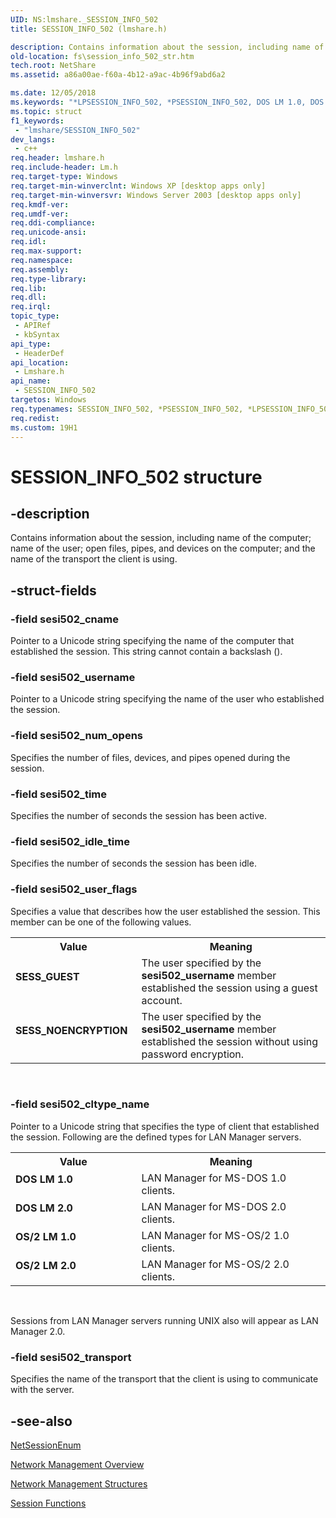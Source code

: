 ```yaml
---
UID: NS:lmshare._SESSION_INFO_502
title: SESSION_INFO_502 (lmshare.h)

description: Contains information about the session, including name of the computer; name of the user; open files, pipes, and devices on the computer; and the name of the transport the client is using.
old-location: fs\session_info_502_str.htm
tech.root: NetShare
ms.assetid: a86a00ae-f60a-4b12-a9ac-4b96f9abd6a2

ms.date: 12/05/2018
ms.keywords: "*LPSESSION_INFO_502, *PSESSION_INFO_502, DOS LM 1.0, DOS LM 2.0, LPSESSION_INFO_502, LPSESSION_INFO_502 structure pointer [Files], OS/2 LM 1.0, OS/2 LM 2.0, PSESSION_INFO_502, PSESSION_INFO_502 structure pointer [Files], SESSION_INFO_502, SESSION_INFO_502 structure [Files], SESS_GUEST, SESS_NOENCRYPTION, _win32_session_info_502_str, fs.session_info_502_str, lmshare/LPSESSION_INFO_502, lmshare/PSESSION_INFO_502, lmshare/SESSION_INFO_502, netmgmt.session_info_502_str"
ms.topic: struct
f1_keywords: 
 - "lmshare/SESSION_INFO_502"
dev_langs:
 - c++
req.header: lmshare.h
req.include-header: Lm.h
req.target-type: Windows
req.target-min-winverclnt: Windows XP [desktop apps only]
req.target-min-winversvr: Windows Server 2003 [desktop apps only]
req.kmdf-ver: 
req.umdf-ver: 
req.ddi-compliance: 
req.unicode-ansi: 
req.idl: 
req.max-support: 
req.namespace: 
req.assembly: 
req.type-library: 
req.lib: 
req.dll: 
req.irql: 
topic_type:
 - APIRef
 - kbSyntax
api_type:
 - HeaderDef
api_location:
 - Lmshare.h
api_name:
 - SESSION_INFO_502
targetos: Windows
req.typenames: SESSION_INFO_502, *PSESSION_INFO_502, *LPSESSION_INFO_502
req.redist: 
ms.custom: 19H1
---
```


# SESSION_INFO_502 structure


## -description


Contains information about the session, including name of the computer; name of the user; open files, pipes, and devices on the computer; and the name of the transport the client is using.


## -struct-fields




### -field sesi502_cname

Pointer to a Unicode string specifying the name of the computer that established the session. This string cannot contain a backslash (\).


### -field sesi502_username

Pointer to a Unicode string specifying the name of the user who established the session.


### -field sesi502_num_opens

Specifies the number of files, devices, and pipes opened during the session.


### -field sesi502_time

Specifies the number of seconds the session has been active.


### -field sesi502_idle_time

Specifies the number of seconds the session has been idle.


### -field sesi502_user_flags

Specifies a value that describes how the user established the session. This member can be one of the following values. 



<table>
<tr>
<th>Value</th>
<th>Meaning</th>
</tr>
<tr>
<td width="40%"><a id="SESS_GUEST"></a><a id="sess_guest"></a><dl>
<dt><b>SESS_GUEST</b></dt>
</dl>
</td>
<td width="60%">
The user specified by the <b>sesi502_username</b> member established the session using a guest account.

</td>
</tr>
<tr>
<td width="40%"><a id="SESS_NOENCRYPTION"></a><a id="sess_noencryption"></a><dl>
<dt><b>SESS_NOENCRYPTION</b></dt>
</dl>
</td>
<td width="60%">
The user specified by the <b>sesi502_username</b> member established the session without using password encryption.

</td>
</tr>
</table>
 


### -field sesi502_cltype_name

Pointer to a Unicode string that specifies the type of client that established the session. Following are the defined types for LAN Manager servers. 



<table>
<tr>
<th>Value</th>
<th>Meaning</th>
</tr>
<tr>
<td width="40%"><a id="DOS_LM_1.0"></a><a id="dos_lm_1.0"></a><dl>
<dt><b>DOS LM 1.0</b></dt>
</dl>
</td>
<td width="60%">
LAN Manager for MS-DOS 1.0 clients.

</td>
</tr>
<tr>
<td width="40%"><a id="DOS_LM_2.0"></a><a id="dos_lm_2.0"></a><dl>
<dt><b>DOS LM 2.0</b></dt>
</dl>
</td>
<td width="60%">
LAN Manager for MS-DOS 2.0 clients.

</td>
</tr>
<tr>
<td width="40%"><a id="OS_2_LM_1.0"></a><a id="os_2_lm_1.0"></a><dl>
<dt><b>OS/2 LM 1.0</b></dt>
</dl>
</td>
<td width="60%">
LAN Manager for MS-OS/2 1.0 clients.

</td>
</tr>
<tr>
<td width="40%"><a id="OS_2_LM_2.0"></a><a id="os_2_lm_2.0"></a><dl>
<dt><b>OS/2 LM 2.0</b></dt>
</dl>
</td>
<td width="60%">
LAN Manager for MS-OS/2 2.0 clients.

</td>
</tr>
</table>
 

Sessions from LAN Manager servers running UNIX also will appear as LAN Manager 2.0.


### -field sesi502_transport

Specifies the name of the transport that the client is using to communicate with the server.


## -see-also




<a href="https://docs.microsoft.com/windows/desktop/api/lmshare/nf-lmshare-netsessionenum">NetSessionEnum</a>



<a href="https://docs.microsoft.com/windows/desktop/NetMgmt/network-management">Network Management Overview</a>



<a href="https://docs.microsoft.com/windows/desktop/NetMgmt/network-management-structures">Network Management Structures</a>



<a href="https://docs.microsoft.com/windows/desktop/NetShare/session-functions">Session Functions</a>
 

 

